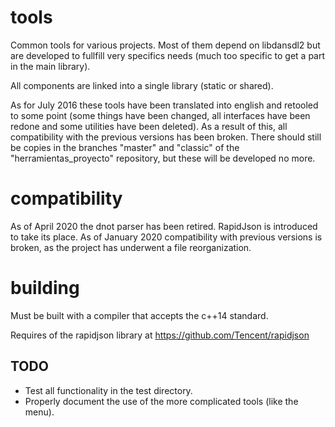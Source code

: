 # tools

Common tools for various projects. Most of them depend on libdansdl2 but are developed to fullfill very specifics needs (much too specific to get a part in the main library).

All components are linked into a single library (static or shared).

As for July 2016 these tools have been translated into english and retooled to some point (some things have been changed, all interfaces have been redone and some utilities have been deleted). As a result of this, all compatibility with the previous versions has been broken. There should still be copies in the branches "master" and "classic" of the "herramientas_proyecto" repository, but these will be developed no more.

# compatibility

As of April 2020 the dnot parser has been retired. RapidJson is introduced to take its place.
As of January 2020 compatibility with previous versions is broken, as the project has underwent a file reorganization.

# building

Must be built with a compiler that accepts the c++14 standard.

Requires of the rapidjson library at https://github.com/Tencent/rapidjson

## TODO

- Test all functionality in the test directory.
- Properly document the use of the more complicated tools (like the menu).
